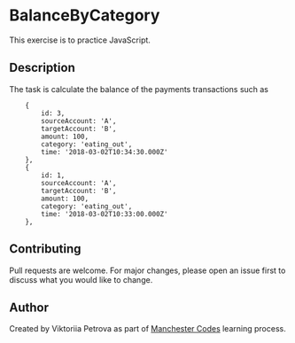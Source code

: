 # BalanceByCategory

This exercise is to practice JavaScript.

## Description

The task is calculate the balance of the payments transactions such as 

        {
            id: 3,
            sourceAccount: 'A',
            targetAccount: 'B',
            amount: 100,
            category: 'eating_out',
            time: '2018-03-02T10:34:30.000Z'
        },
        {
            id: 1,
            sourceAccount: 'A',
            targetAccount: 'B',
            amount: 100,
            category: 'eating_out',
            time: '2018-03-02T10:33:00.000Z'
        },

## Contributing

Pull requests are welcome. For major changes, please open an issue first to discuss what you would like to change.

## Author

Created by Viktoriia Petrova as part of <a href="https://www.manchestercodes.com" target="_blank">Manchester Codes</a> learning process.

